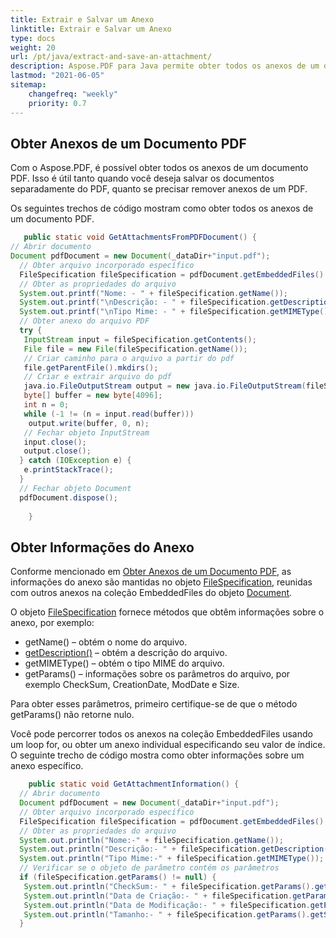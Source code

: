 ```yaml
---
title: Extrair e Salvar um Anexo 
linktitle: Extrair e Salvar um Anexo
type: docs
weight: 20
url: /pt/java/extract-and-save-an-attachment/
description: Aspose.PDF para Java permite obter todos os anexos de um documento PDF. Além disso, você pode obter um anexo individual do seu documento.
lastmod: "2021-06-05"
sitemap:
    changefreq: "weekly"
    priority: 0.7
---
```


## Obter Anexos de um Documento PDF

Com o Aspose.PDF, é possível obter todos os anexos de um documento PDF. Isso é útil tanto quando você deseja salvar os documentos separadamente do PDF, quanto se precisar remover anexos de um PDF.

Os seguintes trechos de código mostram como obter todos os anexos de um documento PDF.

```java
   public static void GetAttachmentsFromPDFDocument() {
// Abrir documento
Document pdfDocument = new Document(_dataDir+"input.pdf");
  // Obter arquivo incorporado específico
  FileSpecification fileSpecification = pdfDocument.getEmbeddedFiles().get_Item(1);
  // Obter as propriedades do arquivo
  System.out.printf("Nome: - " + fileSpecification.getName());
  System.out.printf("\nDescrição: - " + fileSpecification.getDescription());
  System.out.printf("\nTipo Mime: - " + fileSpecification.getMIMEType());
  // Obter anexo do arquivo PDF
  try {
   InputStream input = fileSpecification.getContents();
   File file = new File(fileSpecification.getName());
   // Criar caminho para o arquivo a partir do pdf
   file.getParentFile().mkdirs();
   // Criar e extrair arquivo do pdf
   java.io.FileOutputStream output = new java.io.FileOutputStream(fileSpecification.getName(), true);
   byte[] buffer = new byte[4096];
   int n = 0;
   while (-1 != (n = input.read(buffer)))
    output.write(buffer, 0, n);
   // Fechar objeto InputStream
   input.close();
   output.close();
  } catch (IOException e) {
   e.printStackTrace();
  }
  // Fechar objeto Document
  pdfDocument.dispose();
        
    }

```


## Obter Informações do Anexo

Conforme mencionado em [Obter Anexos de um Documento PDF](/pdf/pt/java/get-attachments-from-a-pdf-document/), as informações do anexo são mantidas no objeto [FileSpecification](https://reference.aspose.com/pdf/java/com.aspose.pdf/FileSpecification), reunidas com outros anexos na coleção EmbeddedFiles do objeto [Document](https://reference.aspose.com/pdf/java/com.aspose.pdf/Document).

O objeto [FileSpecification](https://reference.aspose.com/pdf/java/com.aspose.pdf/FileSpecification) fornece métodos que obtêm informações sobre o anexo, por exemplo:

- getName() – obtém o nome do arquivo.
- [getDescription()](https://reference.aspose.com/pdf/java/com.aspose.pdf/FileSpecification#getDescription--) – obtém a descrição do arquivo.
- getMIMEType() – obtém o tipo MIME do arquivo.
- getParams() – informações sobre os parâmetros do arquivo, por exemplo CheckSum, CreationDate, ModDate e Size.

Para obter esses parâmetros, primeiro certifique-se de que o método getParams() não retorne nulo.

Você pode percorrer todos os anexos na coleção EmbeddedFiles usando um loop for, ou obter um anexo individual especificando seu valor de índice.
 O seguinte trecho de código mostra como obter informações sobre um anexo específico.

```java
    public static void GetAttachmentInformation() {
  // Abrir documento
  Document pdfDocument = new Document(_dataDir+"input.pdf");
  // Obter arquivo incorporado específico
  FileSpecification fileSpecification = pdfDocument.getEmbeddedFiles().get_Item(1);
  // Obter as propriedades do arquivo
  System.out.println("Nome:-" + fileSpecification.getName());
  System.out.println("Descrição:- " + fileSpecification.getDescription());
  System.out.println("Tipo Mime:-" + fileSpecification.getMIMEType());
  // Verificar se o objeto de parâmetro contém os parâmetros
  if (fileSpecification.getParams() != null) {
   System.out.println("CheckSum:- " + fileSpecification.getParams().getCheckSum());
   System.out.println("Data de Criação:- " + fileSpecification.getParams().getCreationDate());
   System.out.println("Data de Modificação:- " + fileSpecification.getParams().getModDate());
   System.out.println("Tamanho:- " + fileSpecification.getParams().getSize());
  } 
```